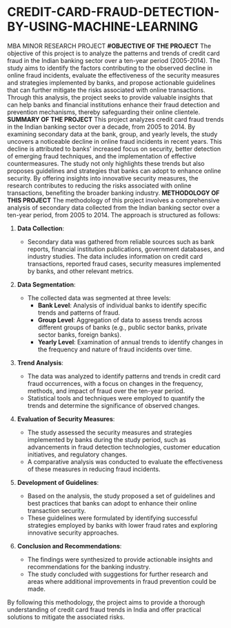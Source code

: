 # CREDIT-CARD-FRAUD-DETECTION-BY-USING-MACHINE-LEARNING
MBA MINOR RESEARCH PROJECT
**#OBJECTIVE OF THE PROJECT**
The objective of this project is to analyze the patterns and trends of credit card fraud in the Indian banking sector over a ten-year period (2005-2014). The study aims to identify the factors contributing to the observed decline in online fraud incidents, evaluate the effectiveness of the security measures and strategies implemented by banks, and propose actionable guidelines that can further mitigate the risks associated with online transactions. Through this analysis, the project seeks to provide valuable insights that can help banks and financial institutions enhance their fraud detection and prevention mechanisms, thereby safeguarding their online clientele.
**SUMMARY OF THE PROJECT**
This project analyzes credit card fraud trends in the Indian banking sector over a decade, from 2005 to 2014. By examining secondary data at the bank, group, and yearly levels, the study uncovers a noticeable decline in online fraud incidents in recent years. This decline is attributed to banks' increased focus on security, better detection of emerging fraud techniques, and the implementation of effective countermeasures. The study not only highlights these trends but also proposes guidelines and strategies that banks can adopt to enhance online security. By offering insights into innovative security measures, the research contributes to reducing the risks associated with online transactions, benefiting the broader banking industry.
**METHODOLOGY OF THIS PROJECT**
The methodology of this project involves a comprehensive analysis of secondary data collected from the Indian banking sector over a ten-year period, from 2005 to 2014. The approach is structured as follows:

1. **Data Collection**: 
   - Secondary data was gathered from reliable sources such as bank reports, financial institution publications, government databases, and industry studies. The data includes information on credit card transactions, reported fraud cases, security measures implemented by banks, and other relevant metrics.

2. **Data Segmentation**: 
   - The collected data was segmented at three levels: 
     - **Bank Level**: Analysis of individual banks to identify specific trends and patterns of fraud.
     - **Group Level**: Aggregation of data to assess trends across different groups of banks (e.g., public sector banks, private sector banks, foreign banks).
     - **Yearly Level**: Examination of annual trends to identify changes in the frequency and nature of fraud incidents over time.

3. **Trend Analysis**: 
   - The data was analyzed to identify patterns and trends in credit card fraud occurrences, with a focus on changes in the frequency, methods, and impact of fraud over the ten-year period.
   - Statistical tools and techniques were employed to quantify the trends and determine the significance of observed changes.

4. **Evaluation of Security Measures**: 
   - The study assessed the security measures and strategies implemented by banks during the study period, such as advancements in fraud detection technologies, customer education initiatives, and regulatory changes.
   - A comparative analysis was conducted to evaluate the effectiveness of these measures in reducing fraud incidents.

5. **Development of Guidelines**: 
   - Based on the analysis, the study proposed a set of guidelines and best practices that banks can adopt to enhance their online transaction security.
   - These guidelines were formulated by identifying successful strategies employed by banks with lower fraud rates and exploring innovative security approaches.

6. **Conclusion and Recommendations**: 
   - The findings were synthesized to provide actionable insights and recommendations for the banking industry.
   - The study concluded with suggestions for further research and areas where additional improvements in fraud prevention could be made.

By following this methodology, the project aims to provide a thorough understanding of credit card fraud trends in India and offer practical solutions to mitigate the associated risks.

